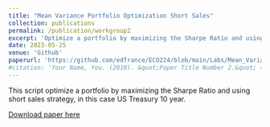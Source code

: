 ```yaml
---
title: "Mean Variance Portfolio Optimization Short Sales"
collection: publications
permalink: /publication/workgroup2
excerpt: 'Optimize a portfolio by maximizing the Sharpe Ratio and using short sales strategy'
date: 2023-05-25
venue: 'Github'
paperurl: 'https://github.com/edfrance/ECO224/blob/main/Labs/Mean_Variance_Portfolio_Optimization_Short_Sales.ipynb'
#citation: 'Your Name, You. (2010). &quot;Paper Title Number 2.&quot; <i>Journal 1</i>. 1(2).'
---
```

This script optimize a portfolio by maximizing the Sharpe Ratio and using short sales strategy, in this case US Treasury 10 year.

[Download paper here](https://github.com/edfrance/ECO224/blob/main/Labs/Mean_Variance_Portfolio_Optimization_Short_Sales.ipynb)

